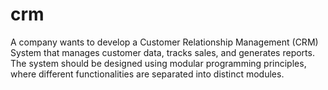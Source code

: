 # crm

A company wants to develop a Customer Relationship Management (CRM) System that manages customer data, tracks sales, and generates reports. The system should be designed using modular programming principles, where different functionalities are separated into distinct modules.
